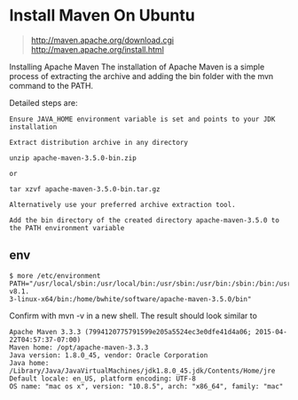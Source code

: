 # Install Maven On Ubuntu
> http://maven.apache.org/download.cgi   
> http://maven.apache.org/install.html  

Installing Apache Maven
The installation of Apache Maven is a simple process of extracting the archive and adding the bin folder with the mvn command to the PATH.

Detailed steps are:
```
Ensure JAVA_HOME environment variable is set and points to your JDK installation

Extract distribution archive in any directory

unzip apache-maven-3.5.0-bin.zip

or

tar xzvf apache-maven-3.5.0-bin.tar.gz

Alternatively use your preferred archive extraction tool.

Add the bin directory of the created directory apache-maven-3.5.0 to the PATH environment variable
```

## env
```
$ more /etc/environment 
PATH="/usr/local/sbin:/usr/local/bin:/usr/sbin:/usr/bin:/sbin:/bin:/usr/games:/usr/local/games:/home/bwhite/software/node-v8.1.
3-linux-x64/bin:/home/bwhite/software/apache-maven-3.5.0/bin"
```

Confirm with mvn -v in a new shell. The result should look similar to
```
Apache Maven 3.3.3 (7994120775791599e205a5524ec3e0dfe41d4a06; 2015-04-22T04:57:37-07:00)
Maven home: /opt/apache-maven-3.3.3
Java version: 1.8.0_45, vendor: Oracle Corporation
Java home: /Library/Java/JavaVirtualMachines/jdk1.8.0_45.jdk/Contents/Home/jre
Default locale: en_US, platform encoding: UTF-8
OS name: "mac os x", version: "10.8.5", arch: "x86_64", family: "mac"
```
